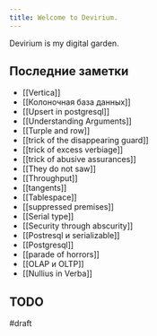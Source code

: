 ```yaml
---
title: Welcome to Devirium.
---
```


Devirium is my digital garden.

## Последние заметки
- [[Vertica]]
- [[Колоночная база данных]]
- [[Upsert in postgresql]]
- [[Understanding Arguments]]
- [[Turple and row]]
- [[trick of the disappearing guard]]
- [[trick of excess verbiage]]
- [[trick of abusive assurances]]
- [[They do not saw]]
- [[Throughput]]
- [[tangents]]
- [[Tablespace]]
- [[suppressed premises]]
- [[Serial type]]
- [[Security through abscurity]]
- [[Postresql и serializable]]
- [[Postgresql]]
- [[parade of horrors]]
- [[OLAP и OLTP]]
- [[Nullius in Verba]]

## TODO

#draft
